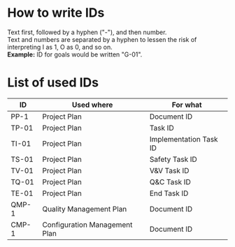 <h1>How to write IDs</h1>
Text first, followed by a hyphen ("-"), and then number. <br>
Text and numbers are separated by a hyphen to lessen the risk of interpreting I as 1, O as 0, and so on.<br>
<b>Example:</b> ID for goals would be written "G-01".

<h1>List of used IDs</h1>

| ID | Used where | For what |
| -- | ---------- | -------- |
| PP-1 | Project Plan | Document ID |
| TP-01 | Project Plan | Task ID |
| TI-01 | Project Plan | Implementation Task ID |
| TS-01 | Project Plan | Safety Task ID |
| TV-01 | Project Plan | V&V Task ID |
| TQ-01 | Project Plan | Q&C Task ID |
| TE-01 | Project Plan | End Task ID |
| QMP-1 | Quality Management Plan | Document ID |
| CMP-1 | Configuration Management Plan | Document ID |
